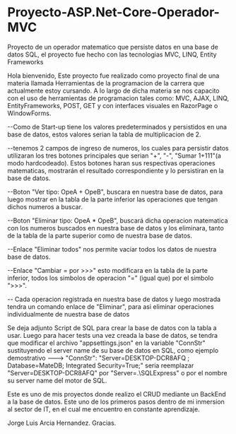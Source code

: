 # Proyecto-ASP.Net-Core-Operador-MVC
Proyecto de un operador matematico que persiste datos en una base de datos SQL, el proyecto fue hecho con las tecnologias MVC, LINQ, Entity Frameworks


Hola bienvenido, Este proyecto fue realizado como proyecto final de una materia llamada Herramientas de la programacion de la carrera que actualmente estoy cursando. A lo largo de dicha materia se nos capacito
con el uso de herramientas de programacion tales como: MVC, AJAX, LINQ, EntityFrameworks, POST, GET y con interfaces visuales en RazorPage o WindowForms.

--Como de Start-up tiene los valores predeterminados y persistidos en una base de datos, estos valores serian la tabla de multiplicacion de 2.

--tenemos 2 campos de ingreso de numeros, los cuales para persistir datos utilizaran los tres botones principales que serian "+", "-", "Sumar 1+111"(a modo hardcodeado).
  Estos botones haran sus respectivas operaciones matematicas, mostrarán el resultado correspondiente y lo persistiran en la base de datos.
  
--Boton "Ver tipo: OpeA + OpeB", buscara en nuestra base de datos, para luego mostrar en la tabla de la parte inferior las operaciones que tengan dichos numeros a buscar.

--Boton "Eliminar tipo: OpeA * OpeB", buscará dicha operacion matematica con los numeros buscados en nuestra base de datos y los eliminara, tanto de la tabla de la parte superior como de nuestra base de datos.

--Enlace "Eliminar todos" nos permite vaciar todos los datos de nuestra base de datos.

--Enlace "Cambiar = por >>>" esto modificara en la tabla de la parte inferior, todos los simbolos de operacion "=" (igual que) por el simbolo ">>>".

-- Cada operacion registrada en nuestra base de datos y luego mostrada tendra un comando enlace de "Eliminar", para asi eliminar operaciones individualmente de nuestra base de datos

Se deja adjunto Script de SQL para crear la base de datos con la tabla a usar.
Luego para hacer tests una vez creada la base de datos, se tendra que modificar el archivo "appsettings.json" en la variable "ConnStr" sustituyendo el server name de su base de datos en SQL, como ejemplo demostrativo  ---> "ConnStr": "Server=DESKTOP-DCR8AFQ ; Database=MateDB; Integrated Security=True;" seria reemplazar "Server=DESKTOP-DCR8AFQ" por "Server=.\SQLExpress" o por el nombre su server name del motor de SQL.

Este es uno de mis proyectos donde realizo el CRUD mediante un BackEnd a la base de datos. Este uno de los primeros pasos dentro de mi inmersion al sector de IT, en el cual me encuentro en constante aprendizaje.

Jorge Luis Arcia Hernandez. Gracias.


